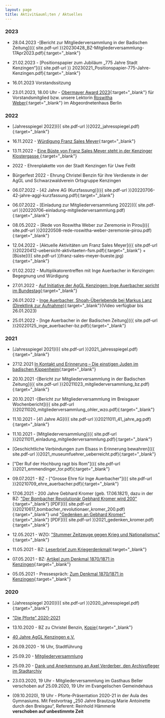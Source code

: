 ```yaml
---
layout: page
title: Aktivit&auml;ten / Aktuelles
---
```


### 2023

- 28.04.2023 -[Bericht zur Mitgliederversammlung in der Badischen Zeitung]({{ site.pdf-url }}20230428_BZ-Mitgliederversammlung-17Apr2023.pdf){:target="_blank"}

- 21.02.2023 - [Positionspapier zum Jubiläum „775 Jahre Stadt Kenzingen“]({{ site.pdf-url }} 20230221_Positionspapier-775-Jahre-Kenzingen.pdf){:target="_blank"}

- 16.01.2023 Vorstandssitzung

- 23.01.2023, 18.00 Uhr - [Obermayer Award 2023](https://widenthecircle.org/de/obermayer-awards/winners-2023){:target="_blank"} für Vorstandsmitglied bzw. unsere Lektorin [Roswitha Weber](https://widenthecircle.org/de/profiles/roswitha-weber){:target="_blank"} im Abgeordnetenhaus Berlin

### 2022

- [Jahresspiegel 2022]({{ site.pdf-url }}2022_jahresspiegel.pdf){:target="_blank"}

- 16.11.2022 - [Würdigung Franz Sales Meyer](https://de.calameo.com/read/003743820a4ab2239f8a5){:target="_blank"}

- 13.11.2022 - [Eine Büste von Franz Sales Meyer steht in der Kenzinger Klostergasse ](https://www.badische-zeitung.de/eine-bueste-von-franz-sales-meyer-steht-in-der-kenzinger-klostergasse--224333483.html){:target="_blank"}

- 2022 - Ehrenplakette von der Stadt Kenzingen für Uwe Feißt

- Bürgerfest 2022 - Ehrung Christel Benzin für ihre Verdienste in der AgGL und Schwarzwaldverein Ortsgruppe Kenzingen

- 06.07.2022 - [42 Jahre AG (Kurzfassung)]({{ site.pdf-url }}20220706-42-jahre-aggl-kurzfassung.pdf){:target="_blank"}

- 06.07.2022 - [Einladung zur Mitgliederversammlung 2022]({{ site.pdf-url }}20220706-einladung-mitgliederversammlung.pdf){:target="_blank"}

- 08.05.2022 - [Rede von Roswitha Weber zur Zeremonie in Pirou]({{ site.pdf-url }}20220508-rede-roswitha-weber-zeremonie-pirou.pdf){:target="_blank"}

- 12.04.2022 - [Aktuelle Aktivitäten um Franz Sales Meyer]({{ site.pdf-url }}20220412-uebersicht-aktivitaeten-fsm.pdf){:target="_blank"} + [Büste]({{ site.pdf-url }}franz-sales-meyer-bueste.jpg){:target="_blank"}

- 01.02.2022 - Multiplikatorentreffen mit Inge Auerbacher in Kenzingen: Begegnung und W&uuml;rdigung

- 27.01.2022 - [Auf Initiative der AgGL Kenzingen: Inge Auerbacher spricht im Bundestag](https://www.bundestag.de/dokumente/textarchiv/2022/kw04-gedenkstunde-873604){:target="_blank"}

- 26.01.2022 - [Inge Auerbacher, Shoah-Überlebende bei Markus Lanz (Direktlink zur Aufnahme)](https://www.zdf.de/gesellschaft/markus-lanz/markus-lanz-vom-26-januar-2022-100.html){:target="_blank"}(Video verfügbar bis 26.01.2023)

- 25.01.2022 - [Inge Auerbacher in der Badischen Zeitung]({{ site.pdf-url }}20220125_inge_auerbacher-bz.pdf){:target="_blank"}

### 2021

- [Jahresspiegel 2021]({{ site.pdf-url }}2021_jahresspiegel.pdf){:target="_blank"}

- 27.12.2021 [In Kontakt und Erinnerung – Die einstigen Juden im badischen Kippenheim](https://www.swr.de/swr2/leben-und-gesellschaft/in-kontakt-und-erinnerung-die-einstigen-juden-im-badischen-kippenheim-swr2-leben-2021-12-30-100.html){:target="_blank"}

- 20.10.2021 -[Bericht zur Mitgliederversammlung in der Badischen Zeitung]({{ site.pdf-url }}20211023_mitgliederversammlung_bz.pdf){:target="_blank"}

- 20.10.2021 -[Bericht zur Mitgliederversammlung im Breisgauer Wochenbericht]({{ site.pdf-url }}20211020_mitgliederversammlung_ohler_wzo.pdf){:target="_blank"}

- 11.10.2021 - [41 Jahre AG]({{ site.pdf-url }}20211011_41_jahre_ag.pdf){:target="_blank"}

- 11.10.2021 - [Mitgliederversammlung]({{ site.pdf-url }}20211011_einladung_mitgliederversammlung.pdf){:target="_blank"}

- [Geschichtliche Verbindungen zum Elsass in Erinnerung bewahren]({{ site.pdf-url }}2021_museumfuehrer_ueberreicht.pdf){:target="_blank"}

- ["Der Ruf der Hochburg ragt bis Rom"]({{ site.pdf-url }}2021_emmendinger_tor.pdf){:target="_blank"}

- 09.07.2021 - BZ - ["Grosse Ehre für Inge Auerbacher"]({{ site.pdf-url }}20210709_ehre_auerbacher.pdf){:target="_blank"}

- 17.06.2021 - 200 Jahre Gebhard Kromer (geb. 17.06.1821), dazu in der BZ: ["Der Bombacher Revolutionär Gebhard Kromer wird 200"](https://www.badische-zeitung.de/der-bombacher-revolutionaer-gebhard-kromer-wird-200--202663580.html){:target="_blank"}
[PDF]({{ site.pdf-url }}20210617_bombacher_revolutionaer_kromer_200.pdf){:target="_blank"} und ["Gedenken an Gebhard Kromer"](https://www.badische-zeitung.de/gedenken-an-gebhard-kromer--202880765.html){:target="_blank"}
[PDF]({{ site.pdf-url }}2021_gedenken_kromer.pdf){:target="_blank"}

- 12.05.2021 - WZO: ["Stummer Zeitzeuge gegen Krieg und Nationalismus"](https://www.wzo.de/home/beitrag-detail?tx_news_pi1%5Baction%5D=detail&tx_news_pi1%5Bcontroller%5D=News&tx_news_pi1%5Bnews%5D=908&cHash=777a174d184ba5b64d26ea5a134a73fe){:target="_blank"}

- 11.05.2021 - BZ: [Leserbrief zum Kriegerdenkmal](https://drive.google.com/file/d/1syxgsmOIfX7S-W2kieeIUpsjG-5EvqvZ/view?usp=sharing){:target="_blank"}

- 07.05.2021 - BZ: [Artikel zum Denkmal 1870/1871 in Kenzingen](https://drive.google.com/file/d/1hchOi0Ykigisngo-tsBw9JmrWRUCItrd/view?usp=sharing){:target="_blank"}

- 05.05.2021 - Pressespräch: [Zum Denkmal 1870/1871 in Kenzingen](https://drive.google.com/file/d/1KK-KhObUGmILFSCyV9D9oxBNwvO03OGf/view?usp=sharing){:target="_blank"}


### 2020

- [Jahresspiegel 2020]({{ site.pdf-url }}2020_jahresspiegel.pdf){:target="_blank"}

- ["Die Pforte" 2020-2021](pforte202021.html)

- 13.10.2020 - BZ zu Christel Benzin, [Kopie](https://drive.google.com/file/d/1hzy_DgFKwBIFQf7qEtDzAAjRw287IiLu/view?usp=sharing){:target="_blank"}

- [40 Jahre AgGL Kenzingen e.V.](40jahre.html)

-   26.09.2020 - 16 Uhr, Stadtführung

-   25.09.20 - [Mitgliederversammlung](versammlung2020.html)

-   25.09.20 - [Dank und Anerkennung an Axel Verderber, den Archivpfleger im Stadtarchiv](verderber_wuerdigung.html)

-   23.03.2020, 19 Uhr - Mitgliederversammlung im Gasthaus Beller verschoben auf 25.09.2020, 19 Uhr im Evangelischen Gemeindehaus

-   (09.10.2020), 19 Uhr - Pforte-Präsentation 2020-21 in der Aula des Gymnasiums.
    Mit Festvortrag „250 Jahre Brautzug Marie Antoinette durch den Breisgau“,
    Referent: Reinhold Hämmerle  
    **verschoben auf unbestimmte Zeit**
